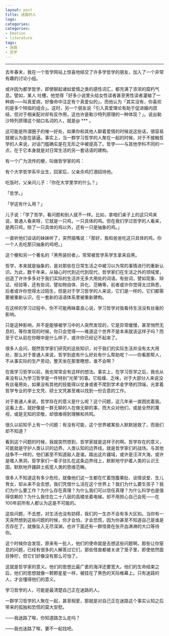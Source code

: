 ```yaml
---
layout: post
title: 迷路的人
logo: 
categories:
categories:
- Emotion
- literature
tags:
- 迷路
- 哲学
---
```

---

去年春末，我在一个哲学网站上惊喜地结交了许多学哲学的朋友，加入了一个非常有趣的讨论小组。  

或许因为都学哲学，即使聊起诸如爱情之类的感性词汇，都充满了浓浓的腐朽气息。譬如，某人 吐槽，他觉得「好多小说里头给女性读者甚至男性读者灌输了一种病——叫真爱病，好像命中注定有个真爱似的」，而他认为「其实没有，你喜欢的是多个特指的组合」。这时，另一个朋友说「引入真爱理论有助于促进婚内团结，但对于相亲配对却有反作用，这也许是勒沙特列原理的一种体现？」。说出勒沙特列原理这个拗口名词的人，就是@ *** 。   

这可能是所谓圈子的唯一好处，如果你和其他人聊着爱情的时候说这些话，很容易就被认为是在装逼。事实上，当一群学习哲学的人聚在一起的时候，对于不接触哲学的人来说，对话门槛确实是在无形之中被提高了。哲学——与其他学科不同的一点，在于它本身就是对日常生活的另一套话语的建构。  

有一个广为流传的梗，叫做哲学家的鸡：  
  


有个大学哲学系毕业生，回家后，父亲杀鸡打酒招待他。  

吃饭时，父亲问儿子：「你在大学里学的什么？」  

「哲学。」  

「学这有什么用？」  

儿子说：「学了哲学，看问题和别人就不一样。比如，拿咱们桌子上的这只鸡来说，普通人看来呀，它就是一只鸡，一只具体的鸡。但在我们学过哲学的人看来，是两只鸡，除了一只具体的鸡以外，还有一只是抽象的鸡。」  

一直听他们谈话的妹妹听了，突然插嘴说：「那好，我和爸爸吃这只具体的鸡，你一个人去吃那只抽象的鸡吧。」  


这个梗和另一个著名的「黑熊装扮者」，常常被哲学系学生拿来自黑。  


哲学，本来就是抽象的，是对那些在日常生活之中被习以为常的事情进行的重新认识。为此，数千年来，从轴心时代到近代到现代，哲学家们在生活之外的领域里，创造了许许多多对于我们实际的生活并无多大用处的词语。有些词，譬如现象、辩证、经验等，还有些词，譬如物自体、异化、范畴等，前者或许你觉得太过熟悉，后者或许你觉得太过陌生，但是对于学习哲学的人来说，它们是一样的，它们都需要被重新认识，在一套新的话语体系里被重新建构。  


在这样的学习过程中，你不可能再昧着良心说，学习哲学对我看待生活没有丝毫的影响。  


只是这种影响，并不是能够被学习中的人突然发现的，它是异常缓慢，甚至悄然无息的，等你发现的时候，你只会觉得——难道这个世界不是本来就该这样子吗？而至于它从前在你眼中是什么样子，或许你已经记不起来了。  


很多人会问，既然哲学家们研究的这些知识，对于我们的实际生活并没有太大用处，那么对于普通人来说，哲学到底有什么好处有什么帮助呢？——你看那帮人，不从事实际的生产劳动，整天坐在那里瞎想，谁不会啊？  


在我学习哲学以前，我也常常会有这样的想法。事实上，在学习哲学之后，我也从来没有认为学习哲学是一件特别”光荣“的事。它枯燥、乏味，对于大部分人来说没有丝毫用处，如果没有其他的技能得以仗身或者不爬到学术金字塔的顶端，光拿着哲学专业的学士文凭、硕士文凭甚至难以找到一份合意的工作。  


对于普通人来说，哲学存在的意义是什么呢？这个问题，这几年来一直困扰着我。这看上去，就好像是一群无聊的人在做无聊的事，而大众对他们，或是全然的蔑视，或是无知的崇敬，却很难得到理解和共鸣。  


很久以前知乎上有一个问题：有没有可能，这个世界被某些人默默拯救了，而我们却不知道？  


看到这个问题的时候，我就突然想到，哲学家就是这样子的啊。哲学存在的意义，可能就是守护人类认识的边界。人类认知的边界线，就是哲学家们的战场。与其他战争不一样的，他们甚至不知道敌人是谁。踏出这片疆域，或许是汪洋大海，或许是噬人黑洞，哲学家们一辈子驻扎在这条边界线上，默默地守护着人类的认识王国，默默地开疆辟土拓宽人类的思维范畴。  


很多人不知道这有多少危险，就像他们这一生都在忙着饱腹果肚、谈情说爱、生儿育女，却从来不会去想，我们凭借什么活在这个世界上？我们为什么要生孩子？我们为什么要工作？为什么存在真理？为什么我们可以信任真理？为什么科学也是值得信赖的？为什么我住在二十八层的高楼坐着电梯，却不用担心自己会死——在100年前所有人都认为这是不可能的。  


这些问题，不去想，对生活也没有妨碍，我们的一生亦不会有多大区别。当你有一天突然想到这些问题的时候，你才会怕，才会恐慌，因为你甚至不知道自己是谁是否存在了。就像坠入无尽深渊，也许下面还有一群怪兽在张开血淋淋的大口等待你。  


这个时候你会发现，原来有一批人，他们的使命就是去想这些问题啊。那些让你窒息的问题，已经有很多的人解答过它们，那些怪兽都被关进了笼子里，即使依然面目狰狞，但它们好像没有那么可怕了。  


这就是哲学家的意义。他们的思想比最广袤的海洋还要宽大。他们的生命结束之后，他们的思想就像一颗颗星星一样，被挂在了黑色的天际帷幕上。只有迷路的人，才会懂得他们的意义。  


学习哲学的人，可能是最清楚自己正在迷路的人。  


一群学习哲学的人聚在一起，甚至相爱，那就是对自己正在迷路这个事实认知之后带来的孤独和恐慌的莫大安慰。  



——我迷路了唉，你知道路怎么走吗？  


——我也迷路了唉，要不一起找吧。  
